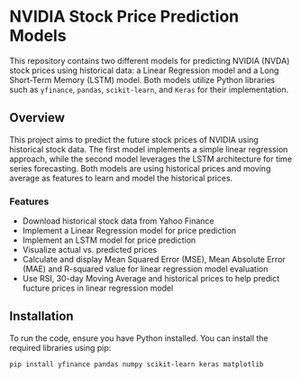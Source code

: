 # NVIDIA Stock Price Prediction Models

This repository contains two different models for predicting NVIDIA (NVDA) stock prices using historical data: a Linear Regression model and a Long Short-Term Memory (LSTM) model. Both models utilize Python libraries such as `yfinance`, `pandas`, `scikit-learn`, and `Keras` for their implementation.

## Overview

This project aims to predict the future stock prices of NVIDIA using historical stock data. The first model implements a simple linear regression approach, while the second model leverages the LSTM architecture for time series forecasting. Both models are using historical prices and moving average as features to learn and model the historical prices.

### Features

- Download historical stock data from Yahoo Finance
- Implement a Linear Regression model for price prediction
- Implement an LSTM model for price prediction
- Visualize actual vs. predicted prices
- Calculate and display Mean Squared Error (MSE), Mean Absolute Error (MAE) and R-squared value for linear regression model evaluation 
- Use RSI, 30-day Moving Average and historical prices to help predict fucture prices in linear regression model

## Installation

To run the code, ensure you have Python installed. You can install the required libraries using pip:

```bash
pip install yfinance pandas numpy scikit-learn keras matplotlib 
